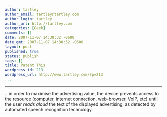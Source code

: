 ```yaml
---
author: tartley
author_email: tartley@tartley.com
author_login: tartley
author_url: http://tartley.com
categories: [Geek]
comments: []
date: 2007-11-07 14:30:32 -0600
date_gmt: 2007-11-07 14:30:32 -0600
layout: post
published: true
status: publish
tags: []
title: Patent This
wordpress_id: 213
wordpress_url: http://www.tartley.com/?p=213
...
```

---

...in order to maximise the advertising value, the device prevents
access to the resource (computer, internet connection, web-browser,
VoIP, etc) until the user *reads aloud* the text of the displayed
advertising, as detected by automated speech recognition technology.
